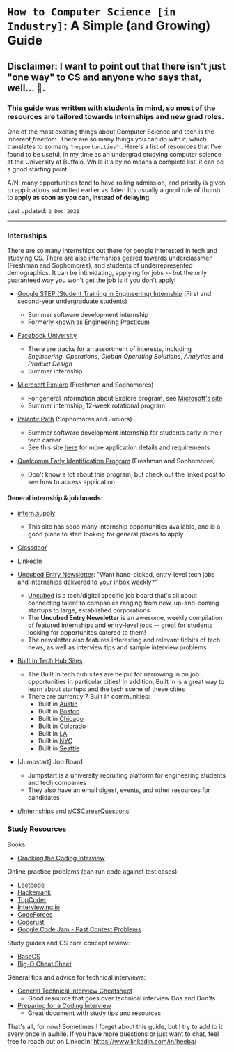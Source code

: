 # `How to Computer Science [in Industry]`: A Simple (and Growing) Guide
## Disclaimer: I want to point out that there isn't just "one way" to CS and anyone who says that, well... :eyes:. 
### This guide was written with students in mind, so most of the resources are tailored towards internships and new grad roles.

One of the most exciting things about Computer Science and tech is the inherent *freedom*. There are so many things you can do with it, which translates to so many ✨`opportunities`✨. Here's a list of resources that I've found to be useful, in my time as an undergrad studying computer science at the University at Buffalo. While it's by no means a complete list, it can be a good starting point. 

A/N: many opportunities tend to have rolling admission, and priority is given to applications submitted earlier vs. later! It's usually a good rule of thumb to **apply as soon as you can, instead of delaying.**

Last updated: `2 Dec 2021`

---
### Internships
There are so many internships out there for people interested in tech and studying CS. There are also internships geared towards underclassmen (Freshman and Sophomores), and students of underrepresented demographics. It can be intimidating, applying for jobs -- but the only guaranteed way you won't get the job is if you don't apply!

* [Google STEP (Student Training in Engineering) Internship](https://buildyourfuture.withgoogle.com/programs/step/) (First and second-year undergraduate students)
  * Summer software development internship 
  * Formerly known as Engineering Practicum

* [Facebook University](https://www.facebook.com/careers/students-and-grads/students)
  * There are tracks for an assortment of interests, including *Engineering*, *Operations*, *Globan Operating Solutions*, *Analytics* and *Product Design*
  * Summer internship

* [Microsoft Explore](https://careers.microsoft.com/us/en/job/475698/Internship-Opportunities-for-Students-Explore-Microsoft-Internship-Program?jobsource=directemployers&utm_source=directemployers&utm_medium=directemployers&utm_campaign=directemployers-feed#NewYorkNY) (Freshmen and Sophomores)
  * For general information about Explore program, see [Microsoft's site](https://careers.microsoft.com/us/en/usexploremicrosoftprogram)
  * Summer internship; 12-week rotational program 
  
* [Palantir Path](https://www.palantir.com/students/path/) (Sophomores and Juniors)
  * Summer software development internship for students early in their tech career
  * See this site [here](https://startup.jobs/147462-palantir-path-at-palantir) for more application details and requirements
  
* [Qualcomm Early Identification Program](https://www.quora.com/When-does-Qualcomms-early-identification-program-application-open-up) (Freshman and Sophomores)
  * Don't know a lot about this program, but check out the linked post to see how to access application 

#### General internship & job boards: 
* [intern.supply](intern.supply)
  * This site has sooo many internship opportunities available, and is a good place to start looking for general places to apply

* [Glassdoor](Glassdoor.com)

* [LinkedIn](Linkedin.com)

* [Uncubed Entry Newsletter](https://uncubed.com/entry/sign-up/): "Want hand-picked, entry-level tech jobs and internships delivered to your inbox weekly?"
  * [Uncubed](Uncubed.com) is a tech/digital specific job board that's all about connecting talent to companies ranging from new, up-and-coming startups to large, established corporations
  * The **Uncubed Entry Newsletter** is an awesome, weekly compilation of featured internships and entry-level jobs -- great for students looking for opportunites catered to them! 
  * The newsletter also features interesting and relevant tidbits of tech news, as well as interview tips and sample interview problems
  
* [Built In Tech Hub Sites](https://builtin.com/tech-hubs)
  * The Built In tech hub sites are helpul for narrowing in on job opportunities in particular cities! In addition, Built In is a great way to learn about startups and the tech scene of these cities
  * There are currently 7 Built In communities:
    * Built in [Austin](https://www.builtinaustin.com/)
    * Built in [Boston](https://www.builtinboston.com/)
    * Built in [Chicago](https://www.builtinchicago.org/)
    * Built in [Colorado](https://www.builtincolorado.com/)
    * Built in [LA](https://www.builtinla.com/)
    * Built in [NYC](https://www.builtinnyc.com/)
    * Built in [Seattle](https://www.builtinseattle.com/)    

* [Jumpstart] Job Board
  * Jumpstart is a university recruiting platform for engineering students and tech companies
  * They also have an email digest, events, and other resources for candidates
    
* [r/Internships](https://www.reddit.com/r/internships/) and [r/CSCareerQuestions](https://www.reddit.com/r/cscareerquestions/)
  
### Study Resources
Books: 
* [Cracking the Coding Interview](http://www.crackingthecodinginterview.com/)

Online practice problems (can run code against test cases): 
* [Leetcode](https://leetcode.com/) 
* [Hackerrank](https://www.hackerrank.com/)
* [TopCoder](topcoder.cmo)
* [Interviewing.io](Interviewing.io)
* [CodeForces](https://codeforces.com/)
* [Coderust](coderust.com)
* [Google Code Jam - Past Contest Problems](https://code.google.com/codejam/past-contests)

Study guides and CS core concept review:
* [BaseCS](https://medium.com/basecs)
* [Big-O Cheat Sheet](http://bigocheatsheet.com/)

General tips and advice for technical interviews:
* [General Technical Interview Cheatsheet](https://github.com/yangshun/tech-interview-handbook/blob/master/preparing/cheatsheet.md)
  * Good resource that goes over technical interview Dos and Don'ts
* [Preparing for a Coding Interview](https://github.com/yangshun/tech-interview-handbook/tree/master/preparing)
  * Great document with study tips and resources


That's all, for now! Sometimes I forget about this guide, but I try to add to it every once in awhile. If you have more questions or just want to chat, feel free to reach out on LinkedIn! https://www.linkedin.com/in/heeba/ 
